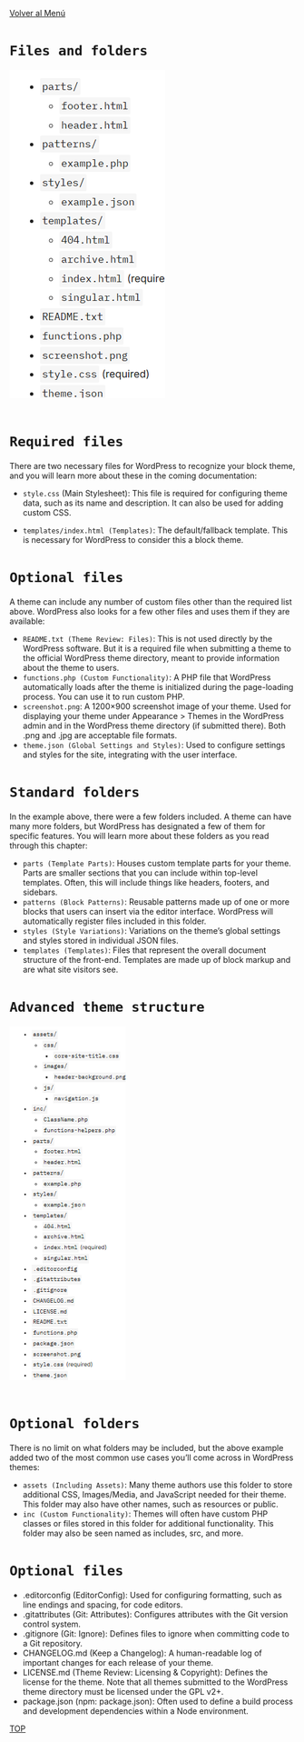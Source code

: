 [Volver al Menú](../root.md)

# `Files and folders`

  <img style="margin-bottom: 1rem" src="../files1.png">

# `Required files`

There are two necessary files for WordPress to recognize your block theme, and you will learn more about these in the coming documentation:

- `style.css` (Main Stylesheet): This file is required for configuring theme data, such as its name and description. It can also be used for adding custom CSS.

- `templates/index.html (Templates)`: The default/fallback template. This is necessary for WordPress to consider this a block theme.

# `Optional files`

A theme can include any number of custom files other than the required list above. WordPress also looks for a few other files and uses them if they are available:

- `README.txt (Theme Review: Files)`: This is not used directly by the WordPress software. But it is a required file when submitting a theme to the official WordPress theme directory, meant to provide information about the theme to users.
- `functions.php (Custom Functionality)`: A PHP file that WordPress automatically loads after the theme is initialized during the page-loading process. You can use it to run custom PHP.
- `screenshot.png`: A 1200×900 screenshot image of your theme. Used for displaying your theme under Appearance > Themes in the WordPress admin and in the WordPress theme directory (if submitted there). Both .png and .jpg are acceptable file formats.
- `theme.json (Global Settings and Styles)`: Used to configure settings and styles for the site, integrating with the user interface.

# `Standard folders`

In the example above, there were a few folders included. A theme can have many more folders, but WordPress has designated a few of them for specific features. You will learn more about these folders as you read through this chapter:

- `parts (Template Parts)`: Houses custom template parts for your theme. Parts are smaller sections that you can include within top-level templates. Often, this will include things like headers, footers, and sidebars.
- `patterns (Block Patterns)`: Reusable patterns made up of one or more blocks that users can insert via the editor interface. WordPress will automatically register files included in this folder.
- `styles (Style Variations)`: Variations on the theme’s global settings and styles stored in individual JSON files.
- `templates (Templates)`: Files that represent the overall document structure of the front-end. Templates are made up of block markup and are what site visitors see.

# `Advanced theme structure`

  <img style="margin-bottom: 1rem" src="../files2.png">

# `Optional folders`

There is no limit on what folders may be included, but the above example added two of the most common use cases you’ll come across in WordPress themes:

- `assets (Including Assets)`: Many theme authors use this folder to store additional CSS, Images/Media, and JavaScript needed for their theme. This folder may also have other names, such as resources or public.
- `inc (Custom Functionality)`: Themes will often have custom PHP classes or files stored in this folder for additional functionality. This folder may also be seen named as includes, src, and more.

# `Optional files`

- .editorconfig (EditorConfig): Used for configuring formatting, such as line endings and spacing, for code editors.
- .gitattributes (Git: Attributes): Configures attributes with the Git version control system.
- .gitignore (Git: Ignore): Defines files to ignore when committing code to a Git repository.
- CHANGELOG.md (Keep a Changelog): A human-readable log of important changes for each release of your theme.
- LICENSE.md (Theme Review: Licensing & Copyright): Defines the license for the theme. Note that all themes submitted to the WordPress theme directory must be licensed under the GPL v2+.
- package.json (npm: package.json): Often used to define a build process and development dependencies within a Node environment.

[TOP](#files-and-folders)
